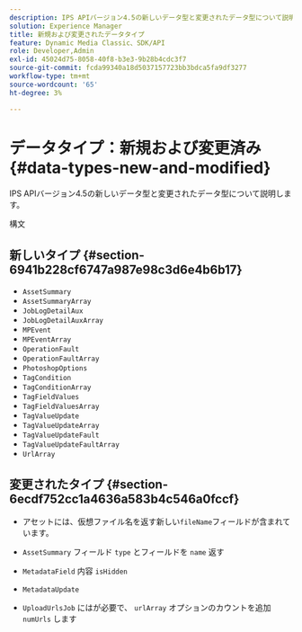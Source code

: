 ```yaml
---
description: IPS APIバージョン4.5の新しいデータ型と変更されたデータ型について説明します。
solution: Experience Manager
title: 新規および変更されたデータタイプ
feature: Dynamic Media Classic、SDK/API
role: Developer,Admin
exl-id: 45024d75-8058-40f8-b3e3-9b28b4cdc3f7
source-git-commit: fcda99340a18d5037157723bb3bdca5fa9df3277
workflow-type: tm+mt
source-wordcount: '65'
ht-degree: 3%

---
```


# データタイプ：新規および変更済み{#data-types-new-and-modified}

IPS APIバージョン4.5の新しいデータ型と変更されたデータ型について説明します。

構文

## 新しいタイプ {#section-6941b228cf6747a987e98c3d6e4b6b17}

* `AssetSummary`
* `AssetSummaryArray`
* `JobLogDetailAux`
* `JobLogDetailAuxArray`
* `MPEvent`
* `MPEventArray`
* `OperationFault`
* `OperationFaultArray`
* `PhotoshopOptions`
* `TagCondition`
* `TagConditionArray`
* `TagFieldValues`
* `TagFieldValuesArray`
* `TagValueUpdate`
* `TagValueUpdateArray`
* `TagValueUpdateFault`
* `TagValueUpdateFaultArray`
* `UrlArray`

## 変更されたタイプ {#section-6ecdf752cc1a4636a583b4c546a0fccf}

* アセットには、仮想ファイル名を返す新しい`fileName`フィールドが含まれています。
* `AssetSummary` フィールド `type` とフィールドを `name` 返す

* `MetadataField` 内容 `isHidden`

* `MetadataUpdate`
* `UploadUrlsJob` にはが必要で、 `urlArray` オプションのカウントを追加 `numUrls` します
